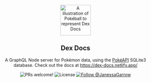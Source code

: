 <p align="center">
  <img src="https://raw.githubusercontent.com/jgarrow/graphql-server-pokeapi/master/docs/static/favicon.png" alt="A illustration of Pokéball to represent Dex Docs" width="100">
</p>

<h2 align="center">
  Dex Docs
</h2>

<p align="center">
  A GraphQL Node server for Pokémon data, using the <a href="https://github.com/PokeAPI/pokeapi">PokéAPI</a> SQLite3 database. Check out the docs at <a href="https://dex-docs.netlify.app/">https://dex-docs.netlify.app/</a>
</p>

<p align="center">
  <img src="https://img.shields.io/badge/PRs-welcome-%238257E6.svg" alt="PRs welcome!" />

  <img alt="License" src="https://img.shields.io/badge/license-MIT-%238257E6">

  <a href="https://twitter.com/intent/follow?screen_name=JanessaGarrow">
    <img src="https://img.shields.io/twitter/follow/JanessaGarrow.svg?label=Follow%20@JanessaGarrow" alt="Follow @JanessaGarrow" />
  </a>
</p>
